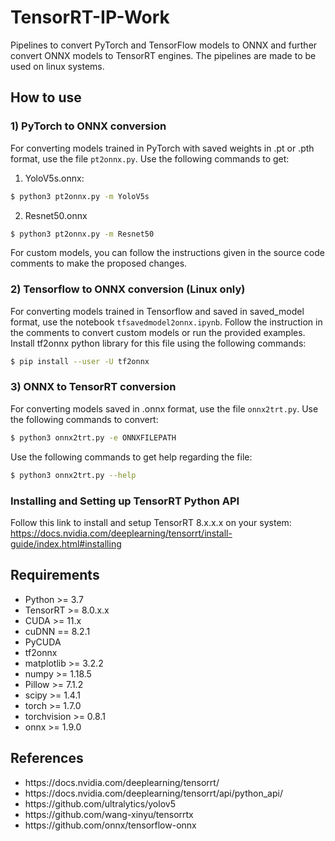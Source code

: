 # TensorRT-IP-Work
Pipelines to convert PyTorch and TensorFlow models to ONNX and further convert ONNX models to TensorRT engines.
The pipelines are made to be used on linux systems.

## How to use

### 1) PyTorch to ONNX conversion
For converting models trained in PyTorch with saved weights in .pt or .pth format, use the file `pt2onnx.py`.
Use the following commands to get:
1) YoloV5s.onnx:
```bash
$ python3 pt2onnx.py -m YoloV5s
```
2) Resnet50.onnx
```bash
$ python3 pt2onnx.py -m Resnet50
```

For custom models, you can follow the instructions given in the source code comments to make the proposed changes.


### 2) Tensorflow to ONNX conversion (Linux only)
For converting models trained in Tensorflow and saved in saved_model format, use the notebook `tfsavedmodel2onnx.ipynb`.
Follow the instruction in the comments to convert custom models or run the provided examples. Install tf2onnx python library for this file using the following commands:
```bash
$ pip install --user -U tf2onnx
```


### 3) ONNX to TensorRT conversion
For converting models saved in .onnx format, use the file `onnx2trt.py`.
Use the following commands to convert:
```bash
$ python3 onnx2trt.py -e ONNXFILEPATH
```
Use the following commands to get help regarding the file:
```bash
$ python3 onnx2trt.py --help
```

### Installing and Setting up TensorRT Python API
Follow this link to install and setup TensorRT 8.x.x.x on your system:
https://docs.nvidia.com/deeplearning/tensorrt/install-guide/index.html#installing


## Requirements
<ul>
  <li>Python >= 3.7</li>
  <li>TensorRT >= 8.0.x.x</li>
  <li>CUDA >= 11.x</li>
  <li>cuDNN == 8.2.1</li>
  <li>PyCUDA</li>
  <li>tf2onnx</li>
  <li>matplotlib >= 3.2.2</li>
  <li>numpy >= 1.18.5</li>
  <li>Pillow >= 7.1.2</li>
  <li>scipy >= 1.4.1</li>
  <li>torch >= 1.7.0</li>
  <li>torchvision >= 0.8.1</li>
  <li>onnx >= 1.9.0 </li>
</ul>


## References
 <ul>
  <li>https://docs.nvidia.com/deeplearning/tensorrt/</li>
  <li>https://docs.nvidia.com/deeplearning/tensorrt/api/python_api/</li>
  <li>https://github.com/ultralytics/yolov5</li>
  <li>https://github.com/wang-xinyu/tensorrtx</li>
  <li>https://github.com/onnx/tensorflow-onnx</li>
</ul>











